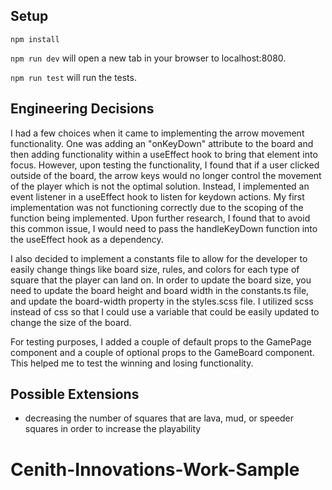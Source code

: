 ## Setup

`npm install`

`npm run dev` will open a new tab in your browser to localhost:8080.

`npm run test` will run the tests. 


## Engineering Decisions
I had a few choices when it came to implementing the arrow movement functionality. One was adding an "onKeyDown" attribute to the board and then adding functionality within a useEffect hook to bring that element into focus. However, upon testing the functionality, I found that if a user clicked outside of the board, the arrow keys would no longer control the movement of the player which is not the optimal solution. Instead, I implemented an event listener in a useEffect hook to listen for keydown actions. My first implementation was not functioning correctly due to the scoping of the function being implemented. Upon further research, I found that to avoid this common issue, I would need to pass the handleKeyDown function into the useEffect hook as a dependency.


I also decided to implement a constants file to allow for the developer to easily change things like board size, rules, and colors for each type of square that the player can land on. In order to update the board size, you need to update the board height and board width in the constants.ts file, and update the board-width property in the styles.scss file. I utilized scss instead of css so that I could use a variable that could be easily updated to change the size of the board. 

For testing purposes, I added a couple of default props to the GamePage component and a couple of optional props to the GameBoard component. This helped me to test the winning and losing functionality. 

## Possible Extensions

- decreasing the number of squares that are lava, mud, or speeder squares in order to increase the playability
# Cenith-Innovations-Work-Sample
